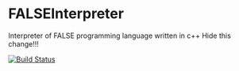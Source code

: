 FALSEInterpreter
================

Interpreter of FALSE programming language written in c++
Hide this change!!!

[![Build Status](https://travis-ci.org/Kokan/FALSEInterpreter.svg?branch=master)](https://travis-ci.org/Kokan/FALSEInterpreter)

